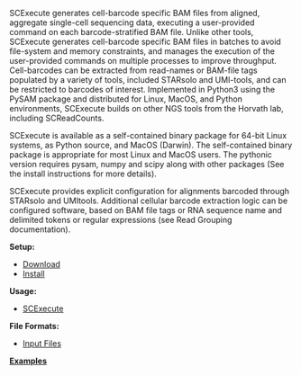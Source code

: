 
SCExecute generates cell-barcode specific BAM files from aligned,
aggregate single-cell sequencing data, executing a user-provided command
on each barcode-stratified BAM file. Unlike other tools, SCExecute
generates cell-barcode specific BAM files in batches to avoid file-system
and memory constraints, and manages the execution of the user-provided
commands on multiple processes to improve throughput. Cell-barcodes can
be extracted from read-names or BAM-file tags populated by a variety
of tools, included STARsolo and UMI-tools, and can be restricted to
barcodes of interest. Implemented in Python3 using the PySAM package and
distributed for Linux, MacOS, and Python environments, SCExecute builds
on other NGS tools from the Horvath lab, including SCReadCounts.

SCExecute is available as a self-contained binary package for 64-bit
Linux systems, as Python source, and MacOS (Darwin). The self-contained
binary package is appropriate for most Linux and MacOS users. The pythonic
version requires pysam, numpy and scipy along with other packages (See
the install instructions for more details).

SCExecute provides explicit configuration for alignments barcoded
through STARsolo and UMItools. Additional cellular barcode
extraction logic can be configured software, based
on BAM file tags or RNA sequence name and delimited tokens or regular
expressions (see Read Grouping documentation). 

**Setup:**
* [Download](https://github.com/HorvathLab/NGS/releases/tag/SCExecute-1.2.5)
* [Install](docs/Installation.md)

**Usage:**
* [SCExecute](docs/Usage.md)

**File Formats:**
* [Input Files](docs/InputFiles.md)

**[Examples](docs/Examples.md)**

